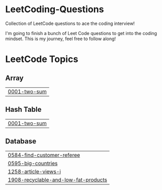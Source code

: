 # LeetCoding-Questions
Collection of LeetCode questions to ace the coding interview!

I'm going to finish a bunch of Leet Code questions to get into the coding mindset.
This is my journey, feel free to follow along!

<!---LeetCode Topics Start-->
# LeetCode Topics
## Array
|  |
| ------- |
| [0001-two-sum](https://github.com/Vikramprashar12/LeetCoding-Questions/tree/master/0001-two-sum) |
## Hash Table
|  |
| ------- |
| [0001-two-sum](https://github.com/Vikramprashar12/LeetCoding-Questions/tree/master/0001-two-sum) |
## Database
|  |
| ------- |
| [0584-find-customer-referee](https://github.com/Vikramprashar12/LeetCoding-Questions/tree/master/0584-find-customer-referee) |
| [0595-big-countries](https://github.com/Vikramprashar12/LeetCoding-Questions/tree/master/0595-big-countries) |
| [1258-article-views-i](https://github.com/Vikramprashar12/LeetCoding-Questions/tree/master/1258-article-views-i) |
| [1908-recyclable-and-low-fat-products](https://github.com/Vikramprashar12/LeetCoding-Questions/tree/master/1908-recyclable-and-low-fat-products) |
<!---LeetCode Topics End-->